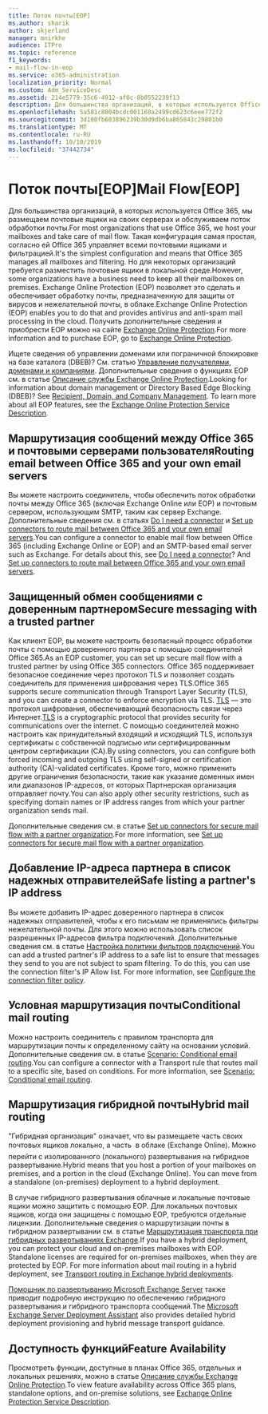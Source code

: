 ```yaml
---
title: Поток почты[EOP]
ms.author: sharik
author: skjerland
manager: mnirkhe
audience: ITPro
ms.topic: reference
f1_keywords:
- mail-flow-in-eop
ms.service: o365-administration
localization_priority: Normal
ms.custom: Adm_ServiceDesc
ms.assetid: 214e5779-35c6-4912-af0c-8b0552239f13
description: Для большинства организаций, в которых используется Office 365, мы размещаем почтовые ящики на своих серверах и обслуживаем поток обработки почты. Такая конфигурация самая простая, согласно ей Office 365 управляет всеми почтовыми ящиками и фильтрацией. Но для некоторых организаций требуется разместить почтовые ящики в локальной среде. Exchange Online Protection (EOP) позволяет это сделать и обеспечивает обработку почты, предназначенную для защиты от вирусов и нежелательной почты, в облаке. Получить дополнительные сведения и приобрести EOP можно на сайте Exchange Online Protection.
ms.openlocfilehash: 5a581c8004bcdc001160a2499cd623c6eee772f2
ms.sourcegitcommit: 3d180fb603896239b30d9db6ba865843c29801b0
ms.translationtype: MT
ms.contentlocale: ru-RU
ms.lasthandoff: 10/10/2019
ms.locfileid: "37442734"
---
```

# <a name="mail-floweop"></a><span data-ttu-id="de9f7-107">Поток почты[EOP]</span><span class="sxs-lookup"><span data-stu-id="de9f7-107">Mail Flow[EOP]</span></span>

<span data-ttu-id="de9f7-108">Для большинства организаций, в которых используется Office 365, мы размещаем почтовые ящики на своих серверах и обслуживаем поток обработки почты.</span><span class="sxs-lookup"><span data-stu-id="de9f7-108">For most organizations that use Office 365, we host your mailboxes and take care of mail flow.</span></span> <span data-ttu-id="de9f7-109">Такая конфигурация самая простая, согласно ей Office 365 управляет всеми почтовыми ящиками и фильтрацией.</span><span class="sxs-lookup"><span data-stu-id="de9f7-109">It's the simplest configuration and means that Office 365 manages all mailboxes and filtering.</span></span> <span data-ttu-id="de9f7-110">Но для некоторых организаций требуется разместить почтовые ящики в локальной среде.</span><span class="sxs-lookup"><span data-stu-id="de9f7-110">However, some organizations have a business need to keep all their mailboxes on premises.</span></span> <span data-ttu-id="de9f7-111">Exchange Online Protection (EOP) позволяет это сделать и обеспечивает обработку почты, предназначенную для защиты от вирусов и нежелательной почты, в облаке.</span><span class="sxs-lookup"><span data-stu-id="de9f7-111">Exchange Online Protection (EOP) enables you to do that and provides antivirus and anti-spam mail processing in the cloud.</span></span> <span data-ttu-id="de9f7-112">Получить дополнительные сведения и приобрести EOP можно на сайте [Exchange Online Protection](https://products.office.com/en-us/exchange/exchange-email-security-spam-protection).</span><span class="sxs-lookup"><span data-stu-id="de9f7-112">For more information and to purchase EOP, go to [Exchange Online Protection](https://products.office.com/en-us/exchange/exchange-email-security-spam-protection).</span></span>
  
<span data-ttu-id="de9f7-p103">Ищете сведения об управлении доменами или пограничной блокировке на базе каталога (DBEB)? См. статью [Управление получателями, доменами и компаниями](recipient-domain-and-company-management.md). Дополнительные сведения о функциях EOP см. в статье [Описание службы Exchange Online Protection](exchange-online-protection-service-description.md).</span><span class="sxs-lookup"><span data-stu-id="de9f7-p103">Looking for information about domain management or Directory Based Edge Blocking (DBEB)? See [Recipient, Domain, and Company Management](recipient-domain-and-company-management.md). To learn more about all EOP features, see the [Exchange Online Protection Service Description](exchange-online-protection-service-description.md).</span></span>
  
## <a name="routing-email-between-office-365-and-your-own-email-servers"></a><span data-ttu-id="de9f7-116">Маршрутизация сообщений между Office 365 и почтовыми серверами пользователя</span><span class="sxs-lookup"><span data-stu-id="de9f7-116">Routing email between Office 365 and your own email servers</span></span>

<span data-ttu-id="de9f7-p104">Вы можете настроить соединитель, чтобы обеспечить поток обработки почты между Office 365 (включая Exchange Online или EOP) и почтовым сервером, использующим SMTP, таким как сервер Exchange. Дополнительные сведения см. в статьях [Do I need a connector](https://docs.microsoft.com/exchange/mail-flow-best-practices/use-connectors-to-configure-mail-flow/do-i-need-to-create-a-connector) и [Set up connectors to route mail between Office 365 and your own email servers](https://docs.microsoft.com/exchange/mail-flow-best-practices/use-connectors-to-configure-mail-flow/set-up-connectors-to-route-mail).</span><span class="sxs-lookup"><span data-stu-id="de9f7-p104">You can configure a connector to enable mail flow between Office 365 (including Exchange Online or EOP) and an SMTP-based email server such as Exchange. For details about this, see [Do I need a connector](https://docs.microsoft.com/exchange/mail-flow-best-practices/use-connectors-to-configure-mail-flow/do-i-need-to-create-a-connector)? And [Set up connectors to route mail between Office 365 and your own email servers](https://docs.microsoft.com/exchange/mail-flow-best-practices/use-connectors-to-configure-mail-flow/set-up-connectors-to-route-mail).</span></span>
  
## <a name="secure-messaging-with-a-trusted-partner"></a><span data-ttu-id="de9f7-120">Защищенный обмен сообщениями с доверенным партнером</span><span class="sxs-lookup"><span data-stu-id="de9f7-120">Secure messaging with a trusted partner</span></span>

<span data-ttu-id="de9f7-121">Как клиент EOP, вы можете настроить безопасный процесс обработки почты с помощью доверенного партнера с помощью соединителей Office 365.</span><span class="sxs-lookup"><span data-stu-id="de9f7-121">As an EOP customer, you can set up secure mail flow with a trusted partner by using Office 365 connectors.</span></span> <span data-ttu-id="de9f7-122">Office 365 поддерживает безопасное соединение через протокол TLS и позволяет создать соединитель для применения шифрования через TLS.</span><span class="sxs-lookup"><span data-stu-id="de9f7-122">Office 365 supports secure communication through Transport Layer Security (TLS), and you can create a connector to enforce encryption via TLS.</span></span> <span data-ttu-id="de9f7-123">[TLS](https://docs.microsoft.com/microsoft-365/compliance/exchange-online-uses-tls-to-secure-email-connections) — это протокол шифрования, обеспечивающий безопасность связи через Интернет.</span><span class="sxs-lookup"><span data-stu-id="de9f7-123">[TLS](https://docs.microsoft.com/microsoft-365/compliance/exchange-online-uses-tls-to-secure-email-connections) is a cryptographic protocol that provides security for communications over the internet.</span></span> <span data-ttu-id="de9f7-124">С помощью соединителей можно настроить как принудительный входящий и исходящий TLS, используя сертификаты с собственной подписью или сертифицированным центром сертификации (CA).</span><span class="sxs-lookup"><span data-stu-id="de9f7-124">By using connectors, you can configure both forced incoming and outgoing TLS using self-signed or certification authority (CA)-validated certificates.</span></span> <span data-ttu-id="de9f7-125">Кроме того, можно применить другие ограничения безопасности, такие как указание доменных имен или диапазонов IP-адресов, от которых Партнерская организация отправляет почту.</span><span class="sxs-lookup"><span data-stu-id="de9f7-125">You can also apply other security restrictions, such as specifying domain names or IP address ranges from which your partner organization sends mail.</span></span> 
  
<span data-ttu-id="de9f7-126">Дополнительные сведения см. в статье [Set up connectors for secure mail flow with a partner organization](https://docs.microsoft.com/exchange/mail-flow-best-practices/use-connectors-to-configure-mail-flow/set-up-connectors-for-secure-mail-flow-with-a-partner).</span><span class="sxs-lookup"><span data-stu-id="de9f7-126">For more information, see [Set up connectors for secure mail flow with a partner organization](https://docs.microsoft.com/exchange/mail-flow-best-practices/use-connectors-to-configure-mail-flow/set-up-connectors-for-secure-mail-flow-with-a-partner).</span></span>
  
## <a name="safe-listing-a-partners-ip-address"></a><span data-ttu-id="de9f7-127">Добавление IP-адреса партнера в список надежных отправителей</span><span class="sxs-lookup"><span data-stu-id="de9f7-127">Safe listing a partner's IP address</span></span>

<span data-ttu-id="de9f7-p106">Вы можете добавить IP-адрес доверенного партнера в список надежных отправителей, чтобы к его письмам не применялись фильтры нежелательной почты. Для этого можно использовать список разрешенных IP-адресов фильтра подключений. Дополнительные сведения см. в статье [Настройка политики фильтров подключений](https://go.microsoft.com/fwlink/p/?LinkID=287108).</span><span class="sxs-lookup"><span data-stu-id="de9f7-p106">You can add a trusted partner's IP address to a safe list to ensure that messages they send to you are not subject to spam filtering. To do this, you can use the connection filter's IP Allow list. For more information, see [Configure the connection filter policy](https://go.microsoft.com/fwlink/p/?LinkID=287108).</span></span>
  
## <a name="conditional-mail-routing"></a><span data-ttu-id="de9f7-131">Условная маршрутизация почты</span><span class="sxs-lookup"><span data-stu-id="de9f7-131">Conditional mail routing</span></span>

<span data-ttu-id="de9f7-p107">Можно настроить соединитель с правилом транспорта для маршрутизации почты к определенному сайту на основании условий. Дополнительные сведения см. в статье [Scenario: Conditional email routing](https://docs.microsoft.com/exchange/mail-flow-best-practices/use-connectors-to-configure-mail-flow/conditional-mail-routing).</span><span class="sxs-lookup"><span data-stu-id="de9f7-p107">You can configure a connector with a Transport rule that routes mail to a specific site, based on conditions. For more information, see [Scenario: Conditional email routing](https://docs.microsoft.com/exchange/mail-flow-best-practices/use-connectors-to-configure-mail-flow/conditional-mail-routing).</span></span>
  
## <a name="hybrid-mail-routing"></a><span data-ttu-id="de9f7-134">Маршрутизация гибридной почты</span><span class="sxs-lookup"><span data-stu-id="de9f7-134">Hybrid mail routing</span></span>

<span data-ttu-id="de9f7-p108">"Гибридная организация" означает, что вы размещаете часть своих почтовых ящиков локально, а часть  в облаке (Exchange Online). Можно перейти с изолированного (локального) развертывания на гибридное развертывание.</span><span class="sxs-lookup"><span data-stu-id="de9f7-p108">Hybrid means that you host a portion of your mailboxes on premises, and a portion in the cloud (Exchange Online). You can move from a standalone (on-premises) deployment to a hybrid deployment.</span></span>
  
<span data-ttu-id="de9f7-p109">В случае гибридного развертывания облачные и локальные почтовые ящики можно защитить с помощью EOP. Для локальных почтовых ящиков, когда они защищены с помощью EOP, требуются отдельные лицензии. Дополнительные сведения о маршрутизации почты в гибридном развертывании см. в статье [Маршрутизация транспорта при гибридных развертываниях Exchange](https://go.microsoft.com/fwlink/p/?LinkId=271757).</span><span class="sxs-lookup"><span data-stu-id="de9f7-p109">If you have a hybrid deployment, you can protect your cloud and on-premises mailboxes with EOP. Standalone licenses are required for on-premises mailboxes, when they are protected by EOP. For more information about mail routing in a hybrid deployment, see [Transport routing in Exchange hybrid deployments](https://go.microsoft.com/fwlink/p/?LinkId=271757).</span></span>
  
<span data-ttu-id="de9f7-140">[Помощник по развертыванию Microsoft Exchange Server](https://go.microsoft.com/fwlink/p/?LinkId=287036) также приводит подробную инструкцию по обеспечению гибридного развертывания и гибридного транспорта сообщений.</span><span class="sxs-lookup"><span data-stu-id="de9f7-140">The [Microsoft Exchange Server Deployment Assistant](https://go.microsoft.com/fwlink/p/?LinkId=287036) also provides detailed hybrid deployment provisioning and hybrid message transport guidance.</span></span> 
  
## <a name="feature-availability"></a><span data-ttu-id="de9f7-141">Доступность функций</span><span class="sxs-lookup"><span data-stu-id="de9f7-141">Feature Availability</span></span>

<span data-ttu-id="de9f7-142">Просмотреть функции, доступные в планах Office 365, отдельных и локальных решениях, можно в статье [Описание службы Exchange Online Protection](exchange-online-protection-service-description.md).</span><span class="sxs-lookup"><span data-stu-id="de9f7-142">To view feature availability across Office 365 plans, standalone options, and on-premise solutions, see [Exchange Online Protection Service Description](exchange-online-protection-service-description.md).</span></span>

